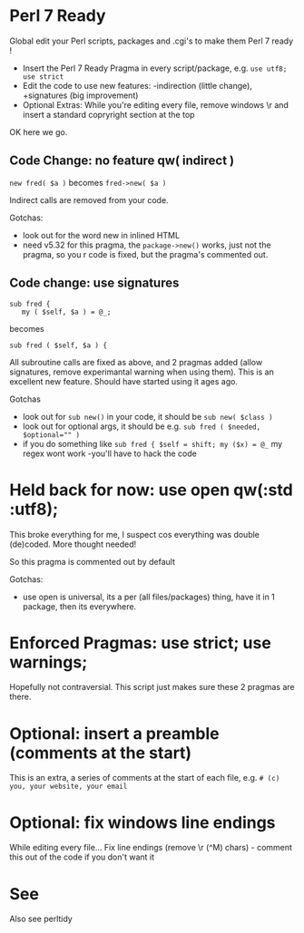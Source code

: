 # Perl 7 Ready

Global edit your Perl scripts, packages and .cgi's to make them Perl 7 ready !

* Insert the Perl 7 Ready Pragma in every script/package, e.g. `use utf8; use strict`
* Edit the code to use new features: -indirection (little change), +signatures (big improvement)
* Optional Extras: While you're editing every file, remove windows \r and insert a standard copryright section at the top

OK here we go.

## Code Change: no feature qw( indirect )

`new fred( $a )` becomes `fred->new( $a )`

Indirect calls are removed from your code.

Gotchas:
* look out for the word new in inlined HTML
* need v5.32 for this pragma, the `package->new()` works, just not the pragma, so you r code is fixed, but the pragma's commented out.

## Code change: use signatures

```
sub fred { 
   my ( $self, $a ) = @_;
``` 
   
becomes 

`sub fred ( $self, $a ) {`

All subroutine calls are fixed as above, and 2 pragmas added (allow signatures, remove experimantal warning when using them). This is an excellent new feature. Should have started using it ages ago.

Gotchas
* look out for `sub new()` in your code, it should be `sub new( $class )`
* look out for optional args, it should be e.g. `sub fred ( $needed, $optional="" )`
* if you do something like `sub fred { $self = shift; my ($x) = @_` my regex wont work -you'll have to hack the code

#  Held back for now: use open qw(:std :utf8);

This broke everything for me, I suspect cos everything was double (de)coded. More thought needed!

So this pragma is commented out by default

Gotchas:
* use open is universal, its a per (all files/packages) thing, have it in 1 package, then its everywhere.

# Enforced Pragmas: use strict; use warnings;

Hopefully not contraversial. This script just makes sure these 2 pragmas are there.

# Optional: insert a preamble (comments at the start)

This is an extra, a series of comments at the start of each file, e.g. `# (c) you, your website, your email`

# Optional: fix windows line endings

While editing every file... Fix line endings (remove \r (^M) chars) - comment this out of the code if you don't want it 

# See

Also see perltidy

